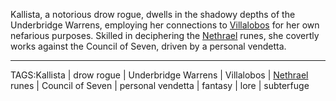 Kallista, a notorious drow rogue, dwells in the shadowy depths of the Underbridge Warrens, employing her connections to [Villalobos](Villalobos.md) for her own nefarious purposes. Skilled in deciphering the [Nethrael](../Lore/Nethrael.md) runes, she covertly works against the Council of Seven, driven by a personal vendetta.


---

TAGS:Kallista | drow rogue | Underbridge Warrens | Villalobos | [Nethrael](../Lore/Nethrael.md) runes | Council of Seven | personal vendetta | fantasy | lore | subterfuge
